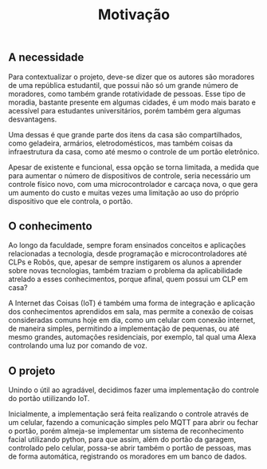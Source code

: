 <!DOCTYPE html>
<html lang="pt-BR">
<head>
<meta charset="UTF-8">
</head>
<body>
<header>
  <h1>Motivação</h1>
</header>
<main>
  <section>
    <h2>A necessidade</h2>
    <p>
      Para contextualizar o projeto, deve-se dizer que os autores são moradores de uma república estudantil, que possui não só um grande número de moradores, como também grande rotatividade de pessoas.
      Esse tipo de moradia, bastante presente em algumas cidades, é um modo mais barato e acessível para estudantes universitários, porém também gera algumas desvantagens.
    </p>
    <p>
      Uma dessas é que grande parte dos itens da casa são compartilhados, como geladeira, armários, eletrodomésticos, mas também coisas da infraestrutura da casa, como até mesmo o controle de um portão eletrônico.
    </p>
    <p>
      Apesar de existente e funcional, essa opção se torna limitada, a medida que para aumentar o número de dispositivos de controle, seria necessário um controle físico novo, com uma microcontrolador e carcaça
      nova, o que gera um aumento do custo e muitas vezes uma limitação ao uso do próprio dispositivo que ele controla, o portão.
    </p>
  </section>
  <section>
    <h2>O conhecimento</h2>
      <p>
        Ao longo da faculdade, sempre foram ensinados conceitos e aplicações relacionadas a tecnologia, desde programação e microcontroladores até CLPs e Robôs, que, apesar de sempre instigarem os alunos a aprender 
        sobre novas tecnologias, também traziam o problema da aplicabilidade atrelado a esses conhecimentos, porque afinal, quem possui um CLP em casa?
      </p>
      <p>
        A Internet das Coisas (IoT) é também uma forma de integração e aplicação dos conhecimentos aprendidos em sala, mas permite a conexão de coisas consideradas comuns hoje em dia, como um celular com conexão internet,
        de maneira simples, permitindo a implementação de pequenas, ou até mesmo grandes, automações residenciais, por exemplo, tal qual uma Alexa controlando uma luz por comando de voz.
      </p>
  </section>
  <section>
    <h2>O projeto</h2>
      <p>
        Unindo o útil ao agradável, decidimos fazer uma implementação do controle do portão utiilizando IoT.
      </p>
      <p>
        Inicialmente, a implementação será feita realizando o controle através de um celular, fazendo a comunicação simples pelo MQTT para abrir ou fechar o portão, porém almeja-se implementar um sistema
        de reconhecimento facial utilizando python, para que assim, além do portão da garagem, controlado pelo celular, possa-se abrir também o portão de pessoas, mas de forma automática, registrando os moradores
        em um banco de dados.
      </p>
  </section>
</main>
</body>
</html>
